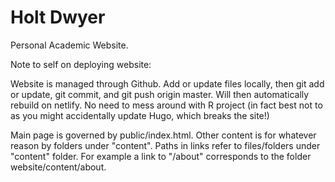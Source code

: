 # Holt Dwyer
Personal Academic Website. 

Note to self on deploying website:

Website is managed through Github. Add or update files locally, then git add or update, git commit, and git push origin master. Will then automatically rebuild on netlify. No need to mess around with R project (in fact best not to as you might accidentally update Hugo, which breaks the site!)

Main page is governed by public/index.html. Other content is for whatever reason by folders under "content". Paths in links refer to files/folders under "content" folder. For example a link to "/about" corresponds to the folder website/content/about.
